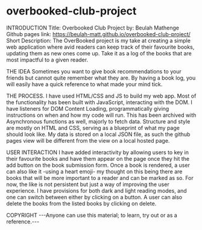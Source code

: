# overbooked-club-project

INTRODUCTION
Title: Overbooked Club
Project by: Beulah Mathenge
Github pages link: https://beulah-matt.github.io/overbooked-club-project/
Short Description: The OverBooked project is my take at creating a simple web application where avid readers can keep track of their favourite books, updating them as new ones come up. Take it as a log of the books that are most impactful to a given reader.
 
THE IDEA
Sometimes you want to give book recommendations to your friends but cannot quite remember what they are.
By having a book log, you will easily have a quick reference to what made your mind tick.
 
THE PROCESS.
I have used HTML/CSS and JS to build my web app. Most of the functionality has been built with JavaScript, interacting with the DOM.
I have listeners for DOM Content Loading, programmatically giving instructions on when and how my code will run. This has been archived with Asynchronous functions as well, majorly to fetch data.
Structure and style are mostly on HTML and CSS, serving as a blueprint of what my page should look like.
My data is stored on a local JSON file, as such the github pages view will be different from the view on a local hosted page.
 
USER INTERACTION
I have added interactivity by allowing users to key in their favourite books and have them appear on the page once they hit the add button on the book submission form.
Once a book is rendered, a user can also like it -using a heart emoji- my thought on this being there are books that will be more important to a reader and can be marked as so. For now, the like is not persistent but just a way of improving the user experience.
I have provisions for both dark and light reading modes, and one can switch between either by clicking on a button.
A user can also delete the books from the listed books by clicking on delete.
 
COPYRIGHT
---Anyone can use this material; to learn, try out or as a reference.---

